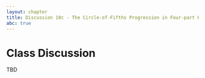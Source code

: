 ```yaml
---
layout: chapter
title: Discussion 10c - The Circle-of-Fifths Progression in Four-part Harmony
abc: true
---
```


# Class Discussion

TBD